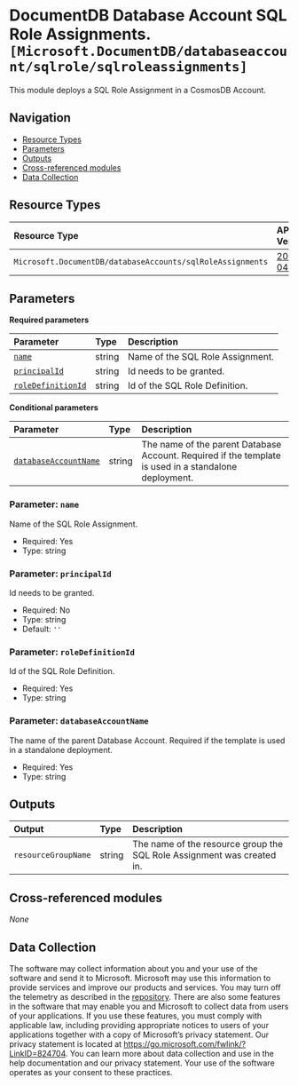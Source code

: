 # DocumentDB Database Account SQL Role Assignments. `[Microsoft.DocumentDB/databaseaccount/sqlrole/sqlroleassignments]`

This module deploys a SQL Role Assignment in a CosmosDB Account.

## Navigation

- [Resource Types](#Resource-Types)
- [Parameters](#Parameters)
- [Outputs](#Outputs)
- [Cross-referenced modules](#Cross-referenced-modules)
- [Data Collection](#Data-Collection)

## Resource Types

| Resource Type | API Version |
| :-- | :-- |
| `Microsoft.DocumentDB/databaseAccounts/sqlRoleAssignments` | [2023-04-15](https://learn.microsoft.com/en-us/azure/templates/Microsoft.DocumentDB/2023-04-15/databaseAccounts/sqlRoleAssignments) |

## Parameters

**Required parameters**

| Parameter | Type | Description |
| :-- | :-- | :-- |
| [`name`](#parameter-name) | string | Name of the SQL Role Assignment. |
| [`principalId`](#parameter-principalid) | string | Id needs to be granted. |
| [`roleDefinitionId`](#parameter-roledefinitionid) | string | Id of the SQL Role Definition. |

**Conditional parameters**

| Parameter | Type | Description |
| :-- | :-- | :-- |
| [`databaseAccountName`](#parameter-databaseaccountname) | string | The name of the parent Database Account. Required if the template is used in a standalone deployment. |

### Parameter: `name`

Name of the SQL Role Assignment.

- Required: Yes
- Type: string

### Parameter: `principalId`

Id needs to be granted.

- Required: No
- Type: string
- Default: `''`

### Parameter: `roleDefinitionId`

Id of the SQL Role Definition.

- Required: Yes
- Type: string

### Parameter: `databaseAccountName`

The name of the parent Database Account. Required if the template is used in a standalone deployment.

- Required: Yes
- Type: string


## Outputs

| Output | Type | Description |
| :-- | :-- | :-- |
| `resourceGroupName` | string | The name of the resource group the SQL Role Assignment was created in. |

## Cross-referenced modules

_None_

## Data Collection

The software may collect information about you and your use of the software and send it to Microsoft. Microsoft may use this information to provide services and improve our products and services. You may turn off the telemetry as described in the [repository](https://aka.ms/avm/telemetry). There are also some features in the software that may enable you and Microsoft to collect data from users of your applications. If you use these features, you must comply with applicable law, including providing appropriate notices to users of your applications together with a copy of Microsoft’s privacy statement. Our privacy statement is located at <https://go.microsoft.com/fwlink/?LinkID=824704>. You can learn more about data collection and use in the help documentation and our privacy statement. Your use of the software operates as your consent to these practices.
